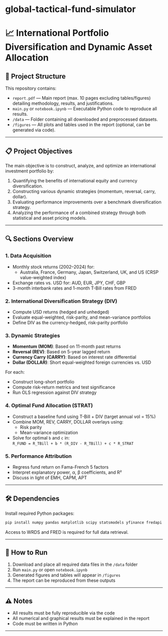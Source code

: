 # global-tactical-fund-simulator

# 📈 International Portfolio Diversification and Dynamic Asset Allocation  


## 📂 Project Structure

This repository contains:
- `report.pdf` — Main report (max. 10 pages excluding tables/figures) detailing methodology, results, and justifications.
- `main.py` or `notebook.ipynb` — Executable Python code to reproduce all results.
- `/data` — Folder containing all downloaded and preprocessed datasets.
- `/figures` — All plots and tables used in the report (optional, can be generated via code).

---

## 📋 Project Objectives

The main objective is to construct, analyze, and optimize an international investment portfolio by:

1. Quantifying the benefits of international equity and currency diversification.
2. Constructing various dynamic strategies (momentum, reversal, carry, dollar).
3. Evaluating performance improvements over a benchmark diversification strategy.
4. Analyzing the performance of a combined strategy through both statistical and asset pricing models.

---

## 🔍 Sections Overview

### 1. Data Acquisition
- Monthly stock returns (2002–2024) for:
  - Australia, France, Germany, Japan, Switzerland, UK, and US (CRSP value-weighted index)
- Exchange rates vs. USD for: AUD, EUR, JPY, CHF, GBP
- 3-month interbank rates and 1-month T-Bill rates from FRED

### 2. International Diversification Strategy (DIV)
- Compute USD returns (hedged and unhedged)
- Evaluate equal-weighted, risk-parity, and mean-variance portfolios
- Define DIV as the currency-hedged, risk-parity portfolio

### 3. Dynamic Strategies
- **Momentum (MOM)**: Based on 11-month past returns
- **Reversal (REV)**: Based on 5-year lagged return
- **Currency Carry (CARRY)**: Based on interest rate differential
- **Dollar (DOLLAR)**: Short equal-weighted foreign currencies vs. USD

For each:
- Construct long-short portfolio
- Compute risk-return metrics and test significance
- Run OLS regression against DIV strategy

### 4. Optimal Fund Allocation (STRAT)
- Construct a baseline fund using T-Bill + DIV (target annual vol = 15%)
- Combine MOM, REV, CARRY, DOLLAR overlays using:
  - Risk parity
  - Mean-variance optimization
- Solve for optimal `b` and `c` in:  
  `R_FUND = R_TBill + b * (R_DIV - R_TBill) + c * R_STRAT`

### 5. Performance Attribution
- Regress fund return on Fama-French 5 factors
- Interpret explanatory power, α, β coefficients, and R²
- Discuss in light of EMH, CAPM, APT

---

## 🛠️ Dependencies

Install required Python packages:

```bash
pip install numpy pandas matplotlib scipy statsmodels yfinance fredapi
```

Access to WRDS and FRED is required for full data retrieval.

---

## 🚀 How to Run

1. Download and place all required data files in the `/data` folder
2. Run `main.py` or open `notebook.ipynb`
3. Generated figures and tables will appear in `/figures`
4. The report can be reproduced from these outputs

---

## ⚠️ Notes

- All results must be fully reproducible via the code
- All numerical and graphical results must be explained in the report
- Code must be written in Python

---

